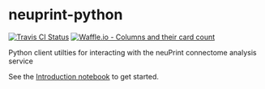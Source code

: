 neuprint-python
===============================

[![Travis CI Status](https://img.shields.io/travis/connectome-neuprint/neuprint-python.svg?branch=master)](https://travis-ci.org/connectome-neuprint/neuprint-python)
[![Waffle.io - Columns and their card count](https://badge.waffle.io/connectome-neuprint/neuprint-python.svg?columns=all)](https://waffle.io/connectome-neuprint/neuprint-python)

Python client utilties for interacting with the neuPrint connectome analysis service

See the [Introduction notebook](examples/Introduction.ipynb) to get started.
